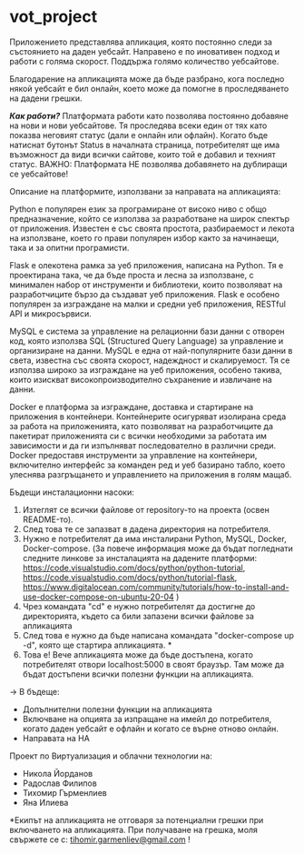 # vot_project

Приложението представлява апликация, която постоянно следи за състоянието на даден уебсайт.
Направено е по иновативен подход и работи с голяма скорост. Поддържа голямо количество уебсайтове.

Благодарение на апликацията може да бъде разбрано, кога последно някой уебсайт е бил онлайн, което може да помогне в проследяването на дадени грешки.

**_Как работи?_**
Платформата работи като позволява постоянно добавяне на нови и нови уебсайтове. Тя проследява всеки един от тях като показва неговият статус (дали е онлайн или офлайн).
Когато бъде натиснат бутонът Status в началната страница, потребителят ще има възможност да види всички сайтове, които той е добавил и техният статус.
ВАЖНО: Платформата НЕ позволява добавянето на дублиращи се уебсайтове!


Описание на платформите, използвани за направата на апликацията:

Python е популярен език за програмиране от високо ниво с общо предназначение, който се използва за разработване на широк спектър от приложения. Известен е със своята простота, разбираемост и лекота на използване, което го прави популярен избор както за начинаещи, така и за опитни програмисти.

Flask е олекотена рамка за уеб приложения, написана на Python. Тя е проектирана така, че да бъде проста и лесна за използване, с минимален набор от инструменти и библиотеки, които позволяват на разработчиците бързо да създават уеб приложения. Flask е особено популярен за изграждане на малки и средни уеб приложения, RESTful API и микросървиси.

MySQL е система за управление на релационни бази данни с отворен код, която използва SQL (Structured Query Language) за управление и организиране на данни. MySQL е една от най-популярните бази данни в света, известна със своята скорост, надеждност и скалируемост. Тя се използва широко за изграждане на уеб приложения, особено такива, които изискват високопроизводително съхранение и извличане на данни.

Docker е платформа за изграждане, доставка и стартиране на приложения в контейнери. Контейнерите осигуряват изолирана среда за работа на приложенията, като позволяват на разработчиците да пакетират приложенията си с всички необходими за работата им зависимости и да ги изпълняват последователно в различни среди. Docker предоставя инструменти за управление на контейнери, включително интерфейс за команден ред и уеб базирано табло, което улеснява разгръщането и управлението на приложения в голям мащаб.


Бъдещи инсталационни насоки:
 1. Изтеглят се всички файлове от repository-то на проекта (освен README-то).
 2. След това те се запазват в дадена директория на потребителя.
 3. Нужно е потребителят да има инсталирани Python, MySQL, Docker, Docker-compose. (За повече информация може да бъдат погледнати следните линкове за инсталацията на дадените платформи: https://code.visualstudio.com/docs/python/python-tutorial, https://code.visualstudio.com/docs/python/tutorial-flask, https://www.digitalocean.com/community/tutorials/how-to-install-and-use-docker-compose-on-ubuntu-20-04 )
 4. Чрез командата "cd" е нужно потребителят да достигне до директорията, където са били запазени всички файлове за апликацията
 5. След това е нужно да бъде написана командата "docker-compose up -d", която ще стартира апликацията. *
 6. Това е! Вече апликацията може да бъде достъпена, когато потребителят отвори localhost:5000 в своят браузър. Там може да бъдат достъпени всички полезни функции на апликацията.


-> В бъдеще:
  - Допълнителни полезни функции на апликацията
  - Включване на опцията за изпращане на имейл до потребителя, когато даден уебсайт е офлайн и когато се върне отново онлайн.
  - Направата на HA


Проект по Виртуализация и облачни технологии на:
 - Никола Йорданов
 - Радослав Филипов
 - Тихомир Гърменлиев
 - Яна Илиева


*Екипът на апликацията не отговаря за потенциални грешки при включването на апликацията. При получаване на грешка, моля свържете се с: tihomir.garmenliev@gmail.com !
